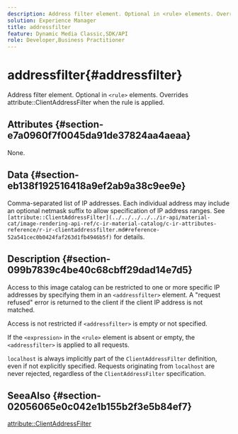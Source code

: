 ```yaml
---
description: Address filter element. Optional in <rule> elements. Overrides attribute ClientAddressFilter when the rule is applied.
solution: Experience Manager
title: addressfilter
feature: Dynamic Media Classic,SDK/API
role: Developer,Business Practitioner
---
```


# addressfilter{#addressfilter}

Address filter element. Optional in `<rule>` elements. Overrides attribute::ClientAddressFilter when the rule is applied.

## Attributes {#section-e7a0960f7f0045da91de37824aa4aeaa}

None.

## Data {#section-eb138f192516418a9ef2ab9a38c9ee9e}

Comma-separated list of IP addresses. Each individual address may include an optional netmask suffix to allow specification of IP address ranges. See ` [attribute::ClientAddressFilter](../../../../../ir-api/material-cat/image-rendering-api-ref/c-ir-material-catalog/c-ir-attributes-reference/r-ir-clientaddressfilter.md#reference-52a541cec0b0424faf263d1fb4946b5f)` for details.

## Description {#section-099b7839c4be40c68cbff29dad14e7d5}

Access to this image catalog can be restricted to one or more specific IP addresses by specifying them in an `<addressfilter>` element. A "request refused" error is returned to the client if the client IP address is not matched.

Access is not restricted if `<addressfilter>` is empty or not specified.

If the `<expression>` in the `<rule>` element is absent or empty, the `<addressfilter>` is applied to all requests.

`localhost` is always implicitly part of the `ClientAddressFilter` definition, even if not explicitly specified. Requests originating from `localhost` are never rejected, regardless of the `ClientAddressFilter` specification.

## SeeaAlso {#section-02056065e0c042e1b155b2f3e5b84ef7}

[attribute::ClientAddressFilter](../../../../../ir-api/material-cat/image-rendering-api-ref/c-ir-material-catalog/c-ir-attributes-reference/r-ir-clientaddressfilter.md#reference-52a541cec0b0424faf263d1fb4946b5f) 
